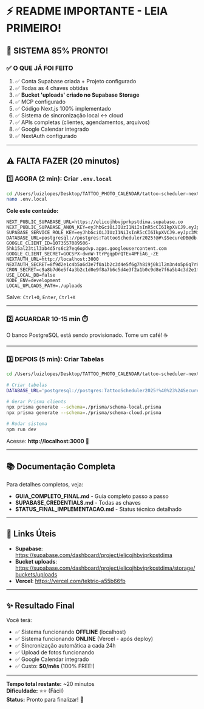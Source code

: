 # ⚡ README IMPORTANTE - LEIA PRIMEIRO!

## 🎉 SISTEMA 85% PRONTO!

### ✅ O QUE JÁ FOI FEITO

1. ✅ Conta Supabase criada + Projeto configurado
2. ✅ Todas as 4 chaves obtidas
3. ✅ **Bucket 'uploads' criado no Supabase Storage**
4. ✅ MCP configurado
5. ✅ Código Next.js 100% implementado
6. ✅ Sistema de sincronização local ↔ cloud
7. ✅ APIs completas (clientes, agendamentos, arquivos)
8. ✅ Google Calendar integrado
9. ✅ NextAuth configurado

---

## ⚠️ FALTA FAZER (20 minutos)

### 1️⃣ AGORA (2 min): Criar `.env.local`

```bash
cd /Users/luizlopes/Desktop/TATTOO_PHOTO_CALENDAR/tattoo-scheduler-nextjs
nano .env.local
```

**Cole este conteúdo:**
```env
NEXT_PUBLIC_SUPABASE_URL=https://elicojhbvjprkpstdima.supabase.co
NEXT_PUBLIC_SUPABASE_ANON_KEY=eyJhbGciOiJIUzI1NiIsInR5cCI6IkpXVCJ9.eyJpc3MiOiJzdXBhYmFzZSIsInJlZiI6ImVsaWNvamhidmpwcmtwc3RkaW1hIiwicm9sZSI6ImFub24iLCJpYXQiOjE3NjE5NDYwODksImV4cCI6MjA3NzUyMjA4OX0.BJAwGZr2hCaqDIrhxJNNPuVSA12Se8yMEGHBJcHznZE
SUPABASE_SERVICE_ROLE_KEY=eyJhbGciOiJIUzI1NiIsInR5cCI6IkpXVCJ9.eyJpc3MiOiJzdXBhYmFzZSIsInJlZiI6ImVsaWNvamhidmpwcmtwc3RkaW1hIiwicm9sZSI6InNlcnZpY2Vfcm9sZSIsImlhdCI6MTc2MTk0NjA4OSwiZXhwIjoyMDc3NTIyMDg5fQ.3xbntWnTdVzQatNvFEjlX5Yaja2F36iRcGKN4Lonmls
DATABASE_URL=postgresql://postgres:TattooScheduler2025!@#\$SecureDB@db.elicojhbvjprkpstdima.supabase.co:5432/postgres
GOOGLE_CLIENT_ID=1073557089506-5hk15al23til3ab4d5rs6c27eq6opdvp.apps.googleusercontent.com
GOOGLE_CLIENT_SECRET=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
NEXTAUTH_URL=http://localhost:3000
NEXTAUTH_SECRET=8f9d2e1c4b5a6d3e7f0a1b2c3d4e5f6g7h8i9j0k1l2m3n4o5p6q7r8s9t0u1v2w
CRON_SECRET=c9a8b7d6e5f4a3b2c1d0e9f8a7b6c5d4e3f2a1b0c9d8e7f6a5b4c3d2e1f0a9b8
USE_LOCAL_DB=false
NODE_ENV=development
LOCAL_UPLOADS_PATH=./uploads
```

Salve: `Ctrl+O`, `Enter`, `Ctrl+X`

---

### 2️⃣ AGUARDAR 10-15 min ⏱️

O banco PostgreSQL está sendo provisionado. Tome um café! ☕

---

### 3️⃣ DEPOIS (5 min): Criar Tabelas

```bash
cd /Users/luizlopes/Desktop/TATTOO_PHOTO_CALENDAR/tattoo-scheduler-nextjs

# Criar tabelas
DATABASE_URL='postgresql://postgres:TattooScheduler2025!%40%23%24SecureDB@db.elicojhbvjprkpstdima.supabase.co:5432/postgres' npx prisma db push --schema=./prisma/schema-cloud.prisma --accept-data-loss

# Gerar Prisma clients
npx prisma generate --schema=./prisma/schema-local.prisma
npx prisma generate --schema=./prisma/schema-cloud.prisma

# Rodar sistema
npm run dev
```

Acesse: **http://localhost:3000** 🚀

---

## 📚 Documentação Completa

Para detalhes completos, veja:
- **GUIA_COMPLETO_FINAL.md** - Guia completo passo a passo
- **SUPABASE_CREDENTIALS.md** - Todas as chaves
- **STATUS_FINAL_IMPLEMENTACAO.md** - Status técnico detalhado

---

## 🔗 Links Úteis

- **Supabase**: https://supabase.com/dashboard/project/elicojhbvjprkpstdima
- **Bucket uploads**: https://supabase.com/dashboard/project/elicojhbvjprkpstdima/storage/buckets/uploads
- **Vercel**: https://vercel.com/tektrio-a55b66fb

---

## ✨ Resultado Final

Você terá:
- ✅ Sistema funcionando **OFFLINE** (localhost)
- ✅ Sistema funcionando **ONLINE** (Vercel - após deploy)
- ✅ Sincronização automática a cada 24h
- ✅ Upload de fotos funcionando
- ✅ Google Calendar integrado
- ✅ Custo: **$0/mês** (100% FREE!)

---

**Tempo total restante:** ~20 minutos  
**Dificuldade:** ⭐⭐ (Fácil)  
**Status:** Pronto para finalizar! 🎯

